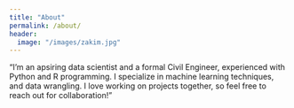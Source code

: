```yaml
---
title: "About"
permalink: /about/
header:
  image: "/images/zakim.jpg"
---
```


“I’m an apsiring data scientist and a formal Civil Engineer, experienced with Python and R programming. I specialize in machine learning techniques, and data wrangling. I love working on projects together, so feel free to reach out for collaboration!”
